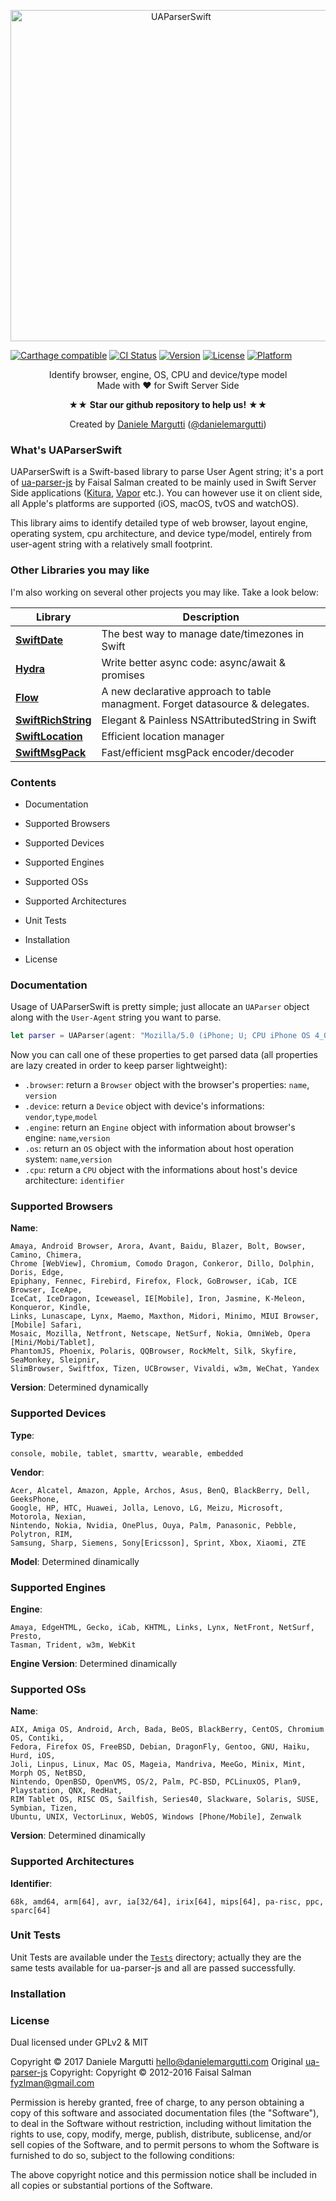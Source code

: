 <p align="center" >
<img src="https://raw.githubusercontent.com/malcommac/UAParserSwift/master/logo.png" width=530px alt="UAParserSwift" title="UAParserSwift">
</p>

[![Carthage compatible](https://img.shields.io/badge/Carthage-compatible-4BC51D.svg?style=flat)](https://github.com/Carthage/Carthage) [![CI Status](https://travis-ci.org/malcommac/UAParserSwift.svg)](https://travis-ci.org/malcommac/UAParserSwift) [![Version](https://img.shields.io/cocoapods/v/UAParserSwift.svg?style=flat)](http://cocoadocs.org/docsets/UAParserSwift) [![License](https://img.shields.io/cocoapods/l/UAParserSwift.svg?style=flat)](http://cocoadocs.org/docsets/UAParserSwift) [![Platform](https://img.shields.io/cocoapods/p/UAParserSwift.svg?style=flat)](http://cocoadocs.org/docsets/UAParserSwift)

<p align="center" >Identify browser, engine, OS, CPU and device/type model<br/>
Made with ♥ for Swift Server Side
<p/>
<p align="center" >★★ <b>Star our github repository to help us!</b> ★★</p>
<p align="center" >Created by <a href="http://www.danielemargutti.com">Daniele Margutti</a> (<a href="http://www.twitter.com/danielemargutti">@danielemargutti</a>)</p>

### What's UAParserSwift

UAParserSwift is a Swift-based library to parse User Agent string; it's a port of [ua-parser-js](https://github.com/faisalman/ua-parser-js) by Faisal Salman created to be mainly used in Swift Server Side applications ([Kitura](http://kitura.io), [Vapor](https://opencollective.com/vapor) etc.).
You can however use it on client side, all Apple's platforms are supported (iOS, macOS, tvOS and watchOS).

This library aims to identify detailed type of web browser, layout engine, operating system, cpu architecture, and device type/model, entirely from user-agent string with a relatively small footprint.

### Other Libraries you may like

I'm also working on several other projects you may like.
Take a look below:

<p align="center" >

| Library         | Description                                      |
|-----------------|--------------------------------------------------|
| [**SwiftDate**](https://github.com/malcommac/SwiftDate)       | The best way to manage date/timezones in Swift   |
| [**Hydra**](https://github.com/malcommac/Hydra)           | Write better async code: async/await & promises  |
| [**Flow**](https://github.com/malcommac/Flow) | A new declarative approach to table managment. Forget datasource & delegates. |
| [**SwiftRichString**](https://github.com/malcommac/SwiftRichString) | Elegant & Painless NSAttributedString in Swift   |
| [**SwiftLocation**](https://github.com/malcommac/SwiftLocation)   | Efficient location manager                       |
| [**SwiftMsgPack**](https://github.com/malcommac/SwiftMsgPack)    | Fast/efficient msgPack encoder/decoder           |
</p>


### Contents

* Documentation
* Supported Browsers
* Supported Devices
* Supported Engines
* Supported OSs
* Supported Architectures

* Unit Tests
* Installation
* License

### Documentation

Usage of UAParserSwift is pretty simple; just allocate an `UAParser` object along with the `User-Agent` string you want to parse.

```swift
let parser = UAParser(agent: "Mozilla/5.0 (iPhone; U; CPU iPhone OS 4_0 like Mac OS X; en-us) AppleWebKit/532.9 (KHTML, like Gecko) Version/4.0.5 Mobile/8A293 Safari/6531.22.7")
```

Now you can call one of these properties to get parsed data (all properties are lazy created in order to keep parser lightweight):

* `.browser`: return a `Browser` object with the browser's properties: `name`, `version`
* `.device`: return a `Device` object with device's informations: `vendor`,`type`,`model`
* `.engine`: return an `Engine` object with information about browser's engine: `name`,`version`
* `.os`: return an `OS` object with the information about host operation system: `name`,`version`
* `.cpu`: return a `CPU` object with the informations about host's device architecture: `identifier`


### Supported Browsers

**Name**:
```
Amaya, Android Browser, Arora, Avant, Baidu, Blazer, Bolt, Bowser, Camino, Chimera,
Chrome [WebView], Chromium, Comodo Dragon, Conkeror, Dillo, Dolphin, Doris, Edge,
Epiphany, Fennec, Firebird, Firefox, Flock, GoBrowser, iCab, ICE Browser, IceApe,
IceCat, IceDragon, Iceweasel, IE[Mobile], Iron, Jasmine, K-Meleon, Konqueror, Kindle,
Links, Lunascape, Lynx, Maemo, Maxthon, Midori, Minimo, MIUI Browser, [Mobile] Safari,
Mosaic, Mozilla, Netfront, Netscape, NetSurf, Nokia, OmniWeb, Opera [Mini/Mobi/Tablet],
PhantomJS, Phoenix, Polaris, QQBrowser, RockMelt, Silk, Skyfire, SeaMonkey, Sleipnir,
SlimBrowser, Swiftfox, Tizen, UCBrowser, Vivaldi, w3m, WeChat, Yandex
```

**Version**:
Determined dynamically

### Supported Devices

**Type**:

```
console, mobile, tablet, smarttv, wearable, embedded
```

**Vendor**:

```
Acer, Alcatel, Amazon, Apple, Archos, Asus, BenQ, BlackBerry, Dell, GeeksPhone,
Google, HP, HTC, Huawei, Jolla, Lenovo, LG, Meizu, Microsoft, Motorola, Nexian,
Nintendo, Nokia, Nvidia, OnePlus, Ouya, Palm, Panasonic, Pebble, Polytron, RIM,
Samsung, Sharp, Siemens, Sony[Ericsson], Sprint, Xbox, Xiaomi, ZTE
```

**Model**:
Determined dinamically

### Supported Engines

**Engine**:

```
Amaya, EdgeHTML, Gecko, iCab, KHTML, Links, Lynx, NetFront, NetSurf, Presto,
Tasman, Trident, w3m, WebKit
```

**Engine Version**:
Determined dinamically

### Supported OSs

**Name**:
```
AIX, Amiga OS, Android, Arch, Bada, BeOS, BlackBerry, CentOS, Chromium OS, Contiki,
Fedora, Firefox OS, FreeBSD, Debian, DragonFly, Gentoo, GNU, Haiku, Hurd, iOS,
Joli, Linpus, Linux, Mac OS, Mageia, Mandriva, MeeGo, Minix, Mint, Morph OS, NetBSD,
Nintendo, OpenBSD, OpenVMS, OS/2, Palm, PC-BSD, PCLinuxOS, Plan9, Playstation, QNX, RedHat,
RIM Tablet OS, RISC OS, Sailfish, Series40, Slackware, Solaris, SUSE, Symbian, Tizen,
Ubuntu, UNIX, VectorLinux, WebOS, Windows [Phone/Mobile], Zenwalk
```

**Version**:
Determined dinamically

### Supported Architectures

**Identifier**:
```
68k, amd64, arm[64], avr, ia[32/64], irix[64], mips[64], pa-risc, ppc, sparc[64]
```

### Unit Tests

Unit Tests are available under the [`Tests`](https://github.com/malcommac/UAParserSwift/tree/master/Tests) directory; actually they are the same tests available for ua-parser-js and all are passed successfully.

### Installation



### License

Dual licensed under GPLv2 & MIT

Copyright © 2017 Daniele Margutti <hello@danielemargutti.com>
Original [ua-parser-js](http://faisalman.github.io/ua-parser-js) Copyright: Copyright © 2012-2016 Faisal Salman <fyzlman@gmail.com>

Permission is hereby granted, free of charge, to any person obtaining a copy of this software and associated documentation files (the "Software"), to deal in the Software without restriction, including without limitation the rights to use, copy, modify, merge, publish, distribute, sublicense, and/or sell copies of the Software, and to permit persons to whom the Software is furnished to do so, subject to the following conditions:

The above copyright notice and this permission notice shall be included in all copies or substantial portions of the Software.
